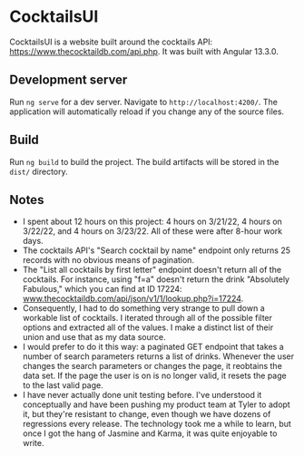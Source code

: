 # CocktailsUI
CocktailsUI is a website built around the cocktails API: https://www.thecocktaildb.com/api.php. It was built with Angular 13.3.0.

## Development server
Run `ng serve` for a dev server. Navigate to `http://localhost:4200/`. The application will automatically reload if you change any of the source files.

## Build
Run `ng build` to build the project. The build artifacts will be stored in the `dist/` directory.

## Notes
- I spent about 12 hours on this project: 4 hours on 3/21/22, 4 hours on 3/22/22, and 4 hours on 3/23/22. All of these were after 8-hour work days.
- The cocktails API's "Search cocktail by name" endpoint only returns 25 records with no obvious means of pagination.
- The "List all cocktails by first letter" endpoint doesn't return all of the cocktails. For instance, using "f=a" doesn't return the drink "Absolutely Fabulous," which you can find at ID 17224: www.thecocktaildb.com/api/json/v1/1/lookup.php?i=17224. 
- Consequently, I had to do something very strange to pull down a workable list of cocktails. I iterated through all of the possible filter options and extracted all of the values. I make a distinct list of their union and use that as my data source.
- I would prefer to do it this way: a paginated GET endpoint that takes a number of search parameters returns a list of drinks. Whenever the user changes the search parameters or changes the page, it reobtains the data set. If the page the user is on is no longer valid, it resets the page to the last valid page.
- I have never actually done unit testing before. I've understood it conceptually and have been pushing my product team at Tyler to adopt it, but they're resistant to change, even though we have dozens of regressions every release. The technology took me a while to learn, but once I got the hang of Jasmine and Karma, it was quite enjoyable to write.